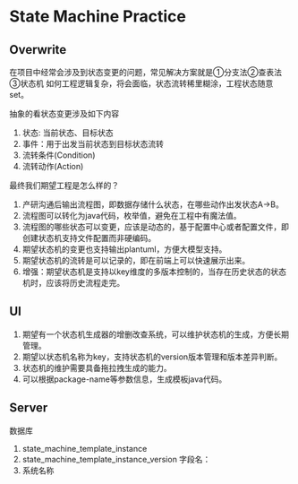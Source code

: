 # State Machine Practice

## Overwrite

在项目中经常会涉及到状态变更的问题，常见解决方案就是①分支法②查表法③状态机
如何工程逻辑复杂，将会面临，状态流转稀里糊涂，工程状态随意set。

抽象的看状态变更涉及如下内容
1. 状态: 当前状态、目标状态
2. 事件：用于出发当前状态到目标状态流转
3. 流转条件(Condition)
4. 流转动作(Action)

最终我们期望工程是怎么样的？
1. 产研沟通后输出流程图，即数据存储什么状态，在哪些动作出发状态A->B。
2. 流程图可以转化为java代码，枚举值，避免在工程中有魔法值。
3. 流程图的哪些状态可以变更，应该是动态的，基于配置中心或者配置文件，即创建状态机支持文件配置而非硬编码。
4. 期望状态机的变更也支持输出plantuml，方便大模型支持。
5. 期望状态机的流转是可以记录的，即在前端上可以快速展示出来。
6. 增强：期望状态机是支持以key维度的多版本控制的，当存在历史状态的状态机时，应该将历史流程走完。


## UI

1. 期望有一个状态机生成器的增删改查系统，可以维护状态机的生成，方便长期管理。
2. 期望以状态机名称为key，支持状态机的version版本管理和版本差异判断。
3. 状态机的维护需要具备拖拉拽生成的能力。
4. 可以根据package-name等参数信息，生成模板java代码。

## Server
数据库
1. state_machine_template_instance
2. state_machine_template_instance_version
字段名：
1. 系统名称


